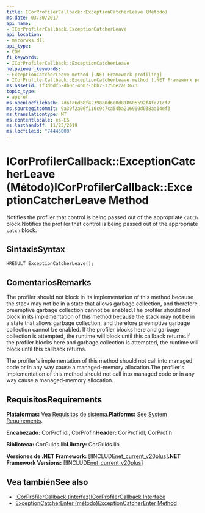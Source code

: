```yaml
---
title: ICorProfilerCallback::ExceptionCatcherLeave (Método)
ms.date: 03/30/2017
api_name:
- ICorProfilerCallback.ExceptionCatcherLeave
api_location:
- mscorwks.dll
api_type:
- COM
f1_keywords:
- ICorProfilerCallback::ExceptionCatcherLeave
helpviewer_keywords:
- ExceptionCatcherLeave method [.NET Framework profiling]
- ICorProfilerCallback::ExceptionCatcherLeave method [.NET Framework profiling]
ms.assetid: 1f3dbdf5-db0c-4b07-bbb7-375de2a63673
topic_type:
- apiref
ms.openlocfilehash: 7d61a6db8f42398a0d6e0d818605592f4fe71cf7
ms.sourcegitcommit: 9a39f2a06f110c9c7ca54ba216900d038aa14ef3
ms.translationtype: MT
ms.contentlocale: es-ES
ms.lasthandoff: 11/23/2019
ms.locfileid: "74445000"
---
```

# <a name="icorprofilercallbackexceptioncatcherleave-method"></a><span data-ttu-id="8847c-102">ICorProfilerCallback::ExceptionCatcherLeave (Método)</span><span class="sxs-lookup"><span data-stu-id="8847c-102">ICorProfilerCallback::ExceptionCatcherLeave Method</span></span>
<span data-ttu-id="8847c-103">Notifies the profiler that control is being passed out of the appropriate `catch` block.</span><span class="sxs-lookup"><span data-stu-id="8847c-103">Notifies the profiler that control is being passed out of the appropriate `catch` block.</span></span>  
  
## <a name="syntax"></a><span data-ttu-id="8847c-104">Sintaxis</span><span class="sxs-lookup"><span data-stu-id="8847c-104">Syntax</span></span>  
  
```cpp  
HRESULT ExceptionCatcherLeave();  
```  
  
## <a name="remarks"></a><span data-ttu-id="8847c-105">Comentarios</span><span class="sxs-lookup"><span data-stu-id="8847c-105">Remarks</span></span>  
 <span data-ttu-id="8847c-106">The profiler should not block in its implementation of this method because the stack may not be in a state that allows garbage collection, and therefore preemptive garbage collection cannot be enabled.</span><span class="sxs-lookup"><span data-stu-id="8847c-106">The profiler should not block in its implementation of this method because the stack may not be in a state that allows garbage collection, and therefore preemptive garbage collection cannot be enabled.</span></span> <span data-ttu-id="8847c-107">If the profiler blocks here and garbage collection is attempted, the runtime will block until this callback returns.</span><span class="sxs-lookup"><span data-stu-id="8847c-107">If the profiler blocks here and garbage collection is attempted, the runtime will block until this callback returns.</span></span>  
  
 <span data-ttu-id="8847c-108">The profiler's implementation of this method should not call into managed code or in any way cause a managed-memory allocation.</span><span class="sxs-lookup"><span data-stu-id="8847c-108">The profiler's implementation of this method should not call into managed code or in any way cause a managed-memory allocation.</span></span>  
  
## <a name="requirements"></a><span data-ttu-id="8847c-109">Requisitos</span><span class="sxs-lookup"><span data-stu-id="8847c-109">Requirements</span></span>  
 <span data-ttu-id="8847c-110">**Plataformas:** Vea [Requisitos de sistema](../../../../docs/framework/get-started/system-requirements.md).</span><span class="sxs-lookup"><span data-stu-id="8847c-110">**Platforms:** See [System Requirements](../../../../docs/framework/get-started/system-requirements.md).</span></span>  
  
 <span data-ttu-id="8847c-111">**Encabezado:** CorProf.idl, CorProf.h</span><span class="sxs-lookup"><span data-stu-id="8847c-111">**Header:** CorProf.idl, CorProf.h</span></span>  
  
 <span data-ttu-id="8847c-112">**Biblioteca:** CorGuids.lib</span><span class="sxs-lookup"><span data-stu-id="8847c-112">**Library:** CorGuids.lib</span></span>  
  
 <span data-ttu-id="8847c-113">**Versiones de .NET Framework:** [!INCLUDE[net_current_v20plus](../../../../includes/net-current-v20plus-md.md)]</span><span class="sxs-lookup"><span data-stu-id="8847c-113">**.NET Framework Versions:** [!INCLUDE[net_current_v20plus](../../../../includes/net-current-v20plus-md.md)]</span></span>  
  
## <a name="see-also"></a><span data-ttu-id="8847c-114">Vea también</span><span class="sxs-lookup"><span data-stu-id="8847c-114">See also</span></span>

- [<span data-ttu-id="8847c-115">ICorProfilerCallback (interfaz)</span><span class="sxs-lookup"><span data-stu-id="8847c-115">ICorProfilerCallback Interface</span></span>](../../../../docs/framework/unmanaged-api/profiling/icorprofilercallback-interface.md)
- [<span data-ttu-id="8847c-116">ExceptionCatcherEnter (método)</span><span class="sxs-lookup"><span data-stu-id="8847c-116">ExceptionCatcherEnter Method</span></span>](../../../../docs/framework/unmanaged-api/profiling/icorprofilercallback-exceptioncatcherenter-method.md)
